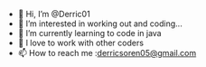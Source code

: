 - 👋 Hi, I’m @Derric01
- 👀 I’m interested in working out and coding...
- 🌱 I’m currently learning to code in java
- 💞️ I love to work with other coders
- 📫 How to reach me :derricsoren05@gmail.com

<!---
Derric01/Derric01 is a ✨ special ✨ repository because its `README.md` (this file) appears on your GitHub profile.
You can click the Preview link to take a look at your changes.
--->
